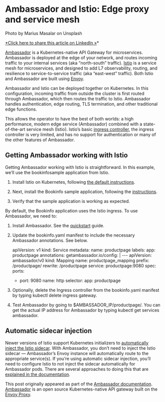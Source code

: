 
# Ambassador and Istio: Edge proxy and service mesh

Photo by Marius Masalar on Unsplash

[*Click here to share this article on LinkedIn »](https://www.linkedin.com/cws/share?url=https%3A%2F%2Fitnext.io%2Fambassador-and-istio-edge-proxy-and-service-mesh-814aac9f23df)*

[Ambassador](https://www.getambassador.io) is a Kubernetes-native API Gateway for microservices. Ambassador is deployed at the edge of your network, and routes incoming traffic to your internal services (aka “north-south” traffic). [Istio](https://istio.io/) is a service mesh for microservices, and designed to add L7 observability, routing, and resilience to service-to-service traffic (aka “east-west” traffic). Both Istio and Ambassador are built using [Envoy](https://www.envoyproxy.io/).

Ambassador and Istio can be deployed together on Kubernetes. In this configuration, incoming traffic from outside the cluster is first routed through Ambassador, which then routes the traffic to Istio. Ambassador handles authentication, edge routing, TLS termination, and other traditional edge functions.

This allows the operator to have the best of both worlds: a high performance, modern edge service (Ambassador) combined with a state-of-the-art service mesh (Istio). Istio’s basic [ingress controller](https://istio.io/docs/tasks/traffic-management/ingress.html), the ingress controller is very limited, and has no support for authentication or many of the other features of Ambassador.

## Getting Ambassador working with Istio

Getting Ambassador working with Istio is straightforward. In this example, we’ll use the bookinfosample application from Istio.

1. Install Istio on Kubernetes, following [the default instructions](https://istio.io/docs/setup/kubernetes/quick-start.html).

1. Next, install the Bookinfo sample application, following the [instructions](https://istio.io/docs/guides/bookinfo.html).

1. Verify that the sample application is working as expected.

By default, the Bookinfo application uses the Istio ingress. To use Ambassador, we need to:

1. Install Ambassador. See the [quickstart](https://www.getambassador.io/user-guide/getting-started) guide.

1. Update the bookinfo.yaml manifest to include the necessary Ambassador annotations. See below.

    apiVersion: v1
    kind: Service
    metadata:
      name: productpage
      labels:
        app: productpage
      annotations:
        getambassador.io/config: |
          ---
          apiVersion: ambassador/v0
          kind: Mapping
          name: productpage_mapping
          prefix: /productpage/
          rewrite: /productpage
          service: productpage:9080
    spec:
      ports:
      - port: 9080
        name: http
      selector:
        app: productpage

3. Optionally, delete the Ingress controller from the bookinfo.yaml manifest by typing kubectl delete ingress gateway.

4. Test Ambassador by going to $AMBASSADOR_IP/productpage/. You can get the actual IP address for Ambassador by typing kubectl get services ambassador.

## Automatic sidecar injection

Newer versions of Istio support Kubernetes initializers to [automatically inject the Istio sidecar](https://istio.io/docs/setup/kubernetes/sidecar-injection.html#automatic-sidecar-injection). With Ambassador, you don’t need to inject the Istio sidecar — Ambassador’s Envoy instance will automatically route to the appropriate service(s). If you’re using automatic sidecar injection, you’ll need to configure Istio to not inject the sidecar automatically for Ambassador pods. There are several approaches to doing this that are [explained in the documentation](https://istio.io/docs/setup/kubernetes/sidecar-injection.html#configuration-options).

This post originally appeared as part of the [Ambassador documentation](https://www.getambassador.io/user-guide/with-istio). [Ambassador](https://www.getambassador.io) is an open source Kubernetes-native API gateway built on the [Envoy Proxy](https://www.envoyproxy.io/).
